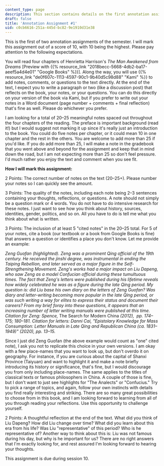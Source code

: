 ```yaml
---
content_type: page
description: This section contains details on the first annotation assignment.
draft: false
title: 'Annotation Assignment #1'
uid: c0cb6616-251a-445d-bc82-9e1910d31e38
---
```

This is the first of two annotation assignments of the semester. I will mark this assignment out of a score of 10, with 10 being the highest. Please pay attention to the following expectations.

You will read four chapters of Henrietta Harrison's *The Man Awakened from Dreams* \[Preview with {{% resource_link "2018becc-5668-4db2-ba17-aeef5a4d4e01" "Google Books" %}}\]. Along the way, you will use {{% resource_link "de0f607c-1113-4597-90c1-9b40d5c98d88" "Kami" %}} to add notes, comments, or questions to the text directly. At the end of the text, I expect you to write a paragraph or two (like a discussion post) that reflects on the book, your notes, or your questions. You can do this directly on your version of the book via Kami, but if you prefer to write out your notes in a Word document (page number + comments + final reflection) that's fine as well. Please do whichever you prefer. 

I am looking for a total of 20–25 meaningful notes spaced out throughout the four chapters of the reading. The preface is important background (read it!) but I would suggest not marking it up since it's really just an introduction to the book. You could do five notes per chapter, or it could mean 10 in one chapter and the rest in the others. You are welcome to add more than 25 if you'd like. If you do add more than 25, I will make a note in the gradebook that you went above and beyond for the assignment and keep that in mind down the road, but I am not expecting more than 25 so don't feel pressure. I'd much rather you enjoy the text and comment when you see fit. 

**How I will mark this assignment:**

2 Points: The correct number of notes on the text (20–25+). Please number your notes so I can quickly see the amount.

3 Points: The quality of the notes, including each note being 2–3 sentences containing your thoughts, reflections, or questions. A note should not simply be a question mark or 4 words. You do not have to do intensive research for these notes. I just want to see how you think about history, sources, identities, gender, politics, and so on. All you have to do is tell me what you think about what is written. 

3 Points: The inclusion of at least 5 "cited notes" in the 20–25 total. For 5 of your notes, cite a book (our textbook or a book from Google Books is fine) that answers a question or identifies a place you don't know. Let me provide an example: 

*Zeng Guofan (highlighted). Zeng was a prominent Qing official of the 19th century. He received the jinshi degree, was instrumental in ending the Taiping Rebellion, and later served as a major figure in the Self-Strengthening Movement. Zeng's works had a major impact on Liu Dapeng, who saw Zeng as a model Confucian official during these tumultuous times. The fact that Zeng's letters were published during his lifetime reveals how widely celebrated he was as a figure during the late Qing period. My question is: did Liu base his own diary on the letters of Zeng Guofan? Was diary and letter-writing becoming more popular in the late Qing period, or was such writing a way for elites to express their status and document their careers? From my brief foray into these questions, it appears that an increasing number of letter writing manuals were published at this time. Citation for Zeng: Spence,* The Search for Modern China *(2012),  pp. 174–175; 180–181. Citation for letters: Danni Cai, "Epistolary Knowledge for Mass Consumption: Letter Manuals in Late Qing and Republican China (ca. 1831–1949)" (2020), pp. 13–15.*

Since I just did Zeng Guofan (the above example would count as "one" cited note), I ask you not to replicate this choice in your own versions. I am okay with a few place-names that you want to look up, but don't overdo it on geography. For instance, if you are curious about the capital of Shanxi Province (Taiyuan) and want to highlight it and make a note briefly introducing its history or significance, that's fine, but I would discourage you from only including place-names. The same applies to the titles of classical texts or famous philosophers in China. A couple of those is fine, but I don't want to just see highlights for "The Analects" or "Confucius." Try to pick a range of topics, and again, follow your own instincts with details you find really interesting and striking. There are so many great possibilities to choose from in this book, and I am looking forward to learning from all of you through reading your reflections. Use this opportunity to challenge yourself. 

2 Points: A thoughtful reflection at the end of the text. What did you think of Liu Dapeng? How did Liu change over time? What did you learn about this era from his life? Was Liu "representative" of this period? Who is he representative of? Another way to think about this is: Liu was not famous during his day, but why is he important for us? There are no right answers that I'm exactly looking for, and rest assured I'm looking forward to hearing your thoughts. 

This assignment is due during session 10.